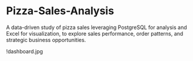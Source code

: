# Pizza-Sales-Analysis
A data-driven study of pizza sales leveraging PostgreSQL for analysis and Excel for visualization, to explore sales performance, order patterns, and strategic business opportunities.

!dashboard.jpg
